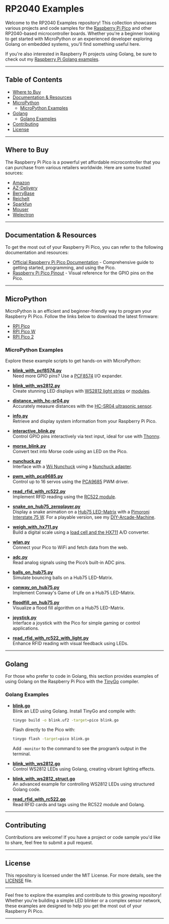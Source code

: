 # RP2040 Examples

Welcome to the RP2040 Examples repository! This collection showcases various projects and code samples for the [Raspberry Pi Pico](https://www.raspberrypi.com/products/raspberry-pi-pico/) and other RP2040-based microcontroller boards. Whether you're a beginner looking to get started with MicroPython or an experienced developer exploring Golang on embedded systems, you'll find something useful here.

If you're also interested in Raspberry Pi projects using Golang, be sure to check out my [Raspberry Pi Golang examples](https://github.com/SimonWaldherr/rpi-examples).

---

## Table of Contents

- [Where to Buy](#where-to-buy)
- [Documentation & Resources](#documentation--resources)
- [MicroPython](#micropython)
  - [MicroPython Examples](#micropython-examples)
- [Golang](#golang)
  - [Golang Examples](#golang-examples)
- [Contributing](#contributing)
- [License](#license)

---

## Where to Buy

The Raspberry Pi Pico is a powerful yet affordable microcontroller that you can purchase from various retailers worldwide. Here are some trusted sources:

- [Amazon](https://amzn.to/3JscWee)
- [AZ-Delivery](https://www.az-delivery.de/products/raspberry-pi-pico?variant=39388890988640)
- [BerryBase](https://www.berrybase.de/raspberry-pi-pico-rp2040-mikrocontroller-board)
- [Reichelt](https://www.reichelt.de/raspberry-pi-pico-rp2040-cortex-m0-microusb-rasp-pi-pico-p295706.html)
- [Sparkfun](https://www.sparkfun.com/products/17829?src=raspberrypi)
- [Mouser](https://www.mouser.de/ProductDetail/Raspberry-Pi/SC0915?qs=T%252BzbugeAwjgnLi4azxXVFA%3D%3D&src=raspberrypi)
- [Welectron](https://www.welectron.com/Raspberry-Pi-Pico?src=raspberrypi)

---

## Documentation & Resources

To get the most out of your Raspberry Pi Pico, you can refer to the following documentation and resources:

- [Official Raspberry Pi Pico Documentation](https://www.raspberrypi.com/documentation/microcontrollers/raspberry-pi-pico.html) - Comprehensive guide to getting started, programming, and using the Pico.
- [Raspberry Pi Pico Pinout](https://pico.pinout.xyz/) - Visual reference for the GPIO pins on the Pico.

---

## MicroPython

MicroPython is an efficient and beginner-friendly way to program your Raspberry Pi Pico. Follow the links below to download the latest firmware:

- [RPI Pico](https://micropython.org/download/RPI_PICO/)
- [RPI Pico W](https://micropython.org/download/RPI_PICO_W/)
- [RPI Pico 2](https://micropython.org/download/RPI_PICO2/)

### MicroPython Examples

Explore these example scripts to get hands-on with MicroPython:

- **[blink_with_pcf8574.py](https://github.com/SimonWaldherr/rp2040-examples/blob/main/blink_with_pcf8574.py)**  
  Need more GPIO pins? Use a [PCF8574](https://amzn.to/3UzPqCc) I/O expander.

- **[blink_with_ws2812.py](https://github.com/SimonWaldherr/rp2040-examples/blob/main/blink_with_ws2812.py)**  
  Create stunning LED displays with [WS2812 light strips](https://amzn.to/49YVDfr) or [modules](https://amzn.to/3vZMN3t).

- **[distance_with_hc-sr04.py](https://github.com/SimonWaldherr/rp2040-examples/blob/main/distance_with_hc-sr04.py)**  
  Accurately measure distances with the [HC-SR04 ultrasonic sensor](https://amzn.to/4bfb30p).

- **[info.py](https://github.com/SimonWaldherr/rp2040-examples/blob/main/info.py)**  
  Retrieve and display system information from your Raspberry Pi Pico.

- **[interactive_blink.py](https://github.com/SimonWaldherr/rp2040-examples/blob/main/interactive_blink.py)**  
  Control GPIO pins interactively via text input, ideal for use with [Thonny](https://thonny.org/).

- **[morse_blink.py](https://github.com/SimonWaldherr/rp2040-examples/blob/main/morse_blink.py)**  
  Convert text into Morse code using an LED on the Pico.

- **[nunchuck.py](https://github.com/SimonWaldherr/rp2040-examples/blob/main/nunchuck.py)**  
  Interface with a [Wii Nunchuck](https://amzn.to/3z5ISDt) using a [Nunchuck adapter](https://www.berrybase.de/adafruit-wii-nunchuck-breakout-adapter).

- **[pwm_with_pca9685.py](https://github.com/SimonWaldherr/rp2040-examples/blob/main/pwm_with_pca9685.py)**  
  Control up to 16 servos using the [PCA9685](https://amzn.to/3UemVsB) PWM driver.

- **[read_rfid_with_rc522.py](https://github.com/SimonWaldherr/rp2040-examples/blob/main/read_rfid_with_rc522.py)**  
  Implement RFID reading using the [RC522 module](https://amzn.to/3xKmvm3).

- **[snake_on_hub75_zeroplayer.py](https://github.com/SimonWaldherr/rp2040-examples/blob/main/snake_on_hub75_zeroplayer.py)**  
  Display a snake animation on a [Hub75 LED-Matrix](https://amzn.to/4bbOwSm) with a [Pimoroni Interstate 75 W](https://shop.pimoroni.com/products/interstate-75-w?variant=40453881299027). For a playable version, see my [DIY-Arcade-Machine](https://github.com/SimonWaldherr/DIY-Arcade-Machine).

- **[weigh_with_hx711.py](https://github.com/SimonWaldherr/rp2040-examples/blob/main/weigh_with_hx711.py)**  
  Build a digital scale using a [load cell and the HX711](https://amzn.to/4b3HnTE) A/D converter.

- **[wlan.py](https://github.com/SimonWaldherr/rp2040-examples/blob/main/wlan.py)**  
  Connect your Pico to WiFi and fetch data from the web.

- **[adc.py](https://github.com/SimonWaldherr/rp2040-examples/blob/main/adc.py)**  
  Read analog signals using the Pico’s built-in ADC pins.

- **[balls_on_hub75.py](https://github.com/SimonWaldherr/rp2040-examples/blob/main/balls_on_hub75.py)**  
  Simulate bouncing balls on a Hub75 LED-Matrix.

- **[conway_on_hub75.py](https://github.com/SimonWaldherr/rp2040-examples/blob/main/conway_on_hub75.py)**  
  Implement Conway's Game of Life on a Hub75 LED-Matrix.

- **[floodfill_on_hub75.py](https://github.com/SimonWaldherr/rp2040-examples/blob/main/floodfill_on_hub75.py)**  
  Visualize a flood fill algorithm on a Hub75 LED-Matrix.

- **[joystick.py](https://github.com/SimonWaldherr/rp2040-examples/blob/main/joystick.py)**  
  Interface a joystick with the Pico for simple gaming or control applications.

- **[read_rfid_with_rc522_with_light.py](https://github.com/SimonWaldherr/rp2040-examples/blob/main/read_rfid_with_rc522_with_light.py)**  
  Enhance RFID reading with visual feedback using LEDs.

---

## Golang

For those who prefer to code in Golang, this section provides examples of using Golang on the Raspberry Pi Pico with the [TinyGo](https://tinygo.org/) compiler.

### Golang Examples

- **[blink.go](https://github.com/SimonWaldherr/rp2040-examples/blob/main/blink.go)**  
  Blink an LED using Golang. Install TinyGo and compile with:

  ```bash
  tinygo build -o blink.uf2 -target=pico blink.go
  ```

  Flash directly to the Pico with:

  ```bash
  tinygo flash -target=pico blink.go
  ```

  Add `-monitor` to the command to see the program’s output in the terminal.

- **[blink_with_ws2812.go](https://github.com/SimonWaldherr/rp2040-examples/blob/main/blink_with_ws2812.go)**  
  Control WS2812 LEDs using Golang, creating vibrant lighting effects.

- **[blink_with_ws2812_struct.go](https://github.com/SimonWaldherr/rp2040-examples/blob/main/blink_with_ws2812_struct.go)**  
  An advanced example for controlling WS2812 LEDs using structured Golang code.

- **[read_rfid_with_rc522.go](https://github.com/SimonWaldherr/rp2040-examples/blob/main/read_rfid_with_rc522.go)**  
  Read RFID cards and tags using the RC522 module and Golang.

---

## Contributing

Contributions are welcome! If you have a project or code sample you'd like to share, feel free to submit a pull request.

---

## License

This repository is licensed under the MIT License. For more details, see the [LICENSE](LICENSE) file.

---

Feel free to explore the examples and contribute to this growing repository! Whether you're building a simple LED blinker or a complex sensor network, these examples are designed to help you get the most out of your Raspberry Pi Pico.

---
